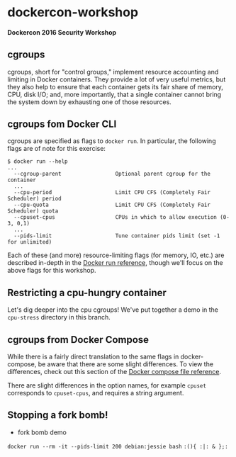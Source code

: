 # dockercon-workshop
#### Dockercon 2016 Security Workshop

## cgroups

cgroups, short for "control groups," implement resource accounting and limiting in Docker containers. They provide a lot of very useful metrics, but they also help to ensure that each container gets its fair share of memory, CPU, disk I/O; and, more importantly, that a single container cannot bring the system down by exhausting one of those resources.


## cgroups fom Docker CLI

cgroups are specified as flags to `docker run`.  In particular, the following flags are of note for this exercise:
```
$ docker run --help
...
  --cgroup-parent                 Optional parent cgroup for the container
  ...
  --cpu-period                    Limit CPU CFS (Completely Fair Scheduler) period
  --cpu-quota                     Limit CPU CFS (Completely Fair Scheduler) quota
  --cpuset-cpus                   CPUs in which to allow execution (0-3, 0,1)
  ...
  --pids-limit                    Tune container pids limit (set -1 for unlimited)
```
Each of these (and more) resource-limiting flags (for memory, IO, etc.) are described in-depth in the [Docker run reference](https://docs.docker.com/engine/reference/run/#specifying-custom-cgroups), though we'll focus on the above flags for this workshop.


## Restricting a cpu-hungry container

Let's dig deeper into the cpu cgroups!  We've put together a demo in the `cpu-stress` directory in this branch.



## cgroups from Docker Compose

While there is a fairly direct translation to the same flags in docker-compose, be aware that there are some slight differences.  To view the differences, check out this section of the [Docker compose file reference](https://docs.docker.com/compose/compose-file/#cpu-shares-cpu-quota-cpuset-domainname-hostname-ipc-mac-address-mem-limit-memswap-limit-privileged-read-only-restart-shm-size-stdin-open-tty-user-working-dir).

There are slight differences in the option names, for example `cpuset` corresponds to `cpuset-cpus`, and requires a string argument.




## Stopping a fork bomb!

- fork bomb demo


`docker run --rm -it --pids-limit 200 debian:jessie bash`
`:(){ :|: & };:`
